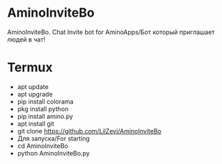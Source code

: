 # AminoInviteBo
AminoInviteBo. Chat Invite bot for AminoApps/Бот который приглашает людей в чат!
# Termux
- apt update
- apt upgrade
- pip install colorama
- pkg install python
- pip install amino.py
- apt install git
- git clone https://github.com/LilZevi/AminoInviteBo
- Для запуска/For starting
- cd AminoInviteBo
- python AminoInviteBo.py
